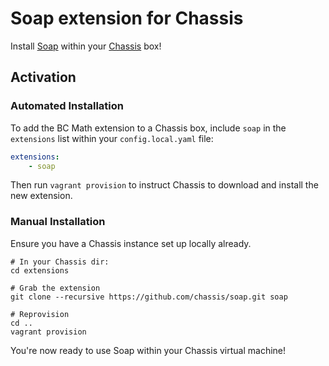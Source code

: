 # Soap extension for Chassis

Install [Soap](https://www.php.net/manual/en/book.soap.php) within your [Chassis](http://chassis.io/) box!

## Activation

### Automated Installation

To add the BC Math extension to a Chassis box, include `soap` in the `extensions` list within your `config.local.yaml` file:

```yml
extensions:
    - soap
```

Then run `vagrant provision` to instruct Chassis to download and install the new extension.

### Manual Installation

Ensure you have a Chassis instance set up locally already.

```
# In your Chassis dir:
cd extensions

# Grab the extension
git clone --recursive https://github.com/chassis/soap.git soap

# Reprovision
cd ..
vagrant provision
```

You're now ready to use Soap within your Chassis virtual machine!
